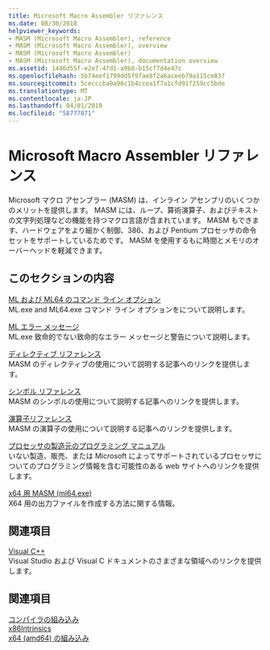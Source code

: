 ```yaml
---
title: Microsoft Macro Assembler リファレンス
ms.date: 08/30/2018
helpviewer_keywords:
- MASM (Microsoft Macro Assembler), reference
- MASM (Microsoft Macro Assembler), overview
- MASM (Microsoft Macro Assembler)
- MASM (Microsoft Macro Assembler), documentation overview
ms.assetid: 1446d55f-e2e7-4fd1-a9b8-b15cf7d4e47c
ms.openlocfilehash: 5b74eef1799dd5f9fae8f2a6aceeb79a115ce837
ms.sourcegitcommit: 5cecccba0a96c1b4ccea1f7a1cfd91f259cc5bde
ms.translationtype: MT
ms.contentlocale: ja-JP
ms.lasthandoff: 04/01/2019
ms.locfileid: "58777871"
---
```

# <a name="microsoft-macro-assembler-reference"></a>Microsoft Macro Assembler リファレンス

Microsoft マクロ アセンブラー (MASM) は、インライン アセンブリのいくつかのメリットを提供します。 MASM には、ループ、算術演算子、およびテキストの文字列処理などの機能を持つマクロ言語が含まれています。 MASM もできます、ハードウェアをより細かく制御、386、および Pentium プロセッサの命令セットをサポートしているためです。 MASM を使用するもに時間とメモリのオーバーヘッドを軽減できます。

## <a name="in-this-section"></a>このセクションの内容

[ML および ML64 のコマンド ライン オプション](../../assembler/masm/ml-and-ml64-command-line-reference.md)<br/>
ML.exe and ML64.exe コマンド ライン オプションをについて説明します。

[ML エラー メッセージ](../../assembler/masm/ml-error-messages.md)<br/>
ML.exe 致命的でない致命的なエラー メッセージと警告について説明します。

[ディレクティブ リファレンス](../../assembler/masm/directives-reference.md)<br/>
MASM のディレクティブの使用について説明する記事へのリンクを提供します。

[シンボル リファレンス](../../assembler/masm/symbols-reference.md)<br/>
MASM のシンボルの使用について説明する記事へのリンクを提供します。

[演算子リファレンス](../../assembler/masm/operators-reference.md)<br/>
MASM の演算子の使用について説明する記事へのリンクを提供します。

[プロセッサの製造元のプログラミング マニュアル](../../assembler/masm/processor-manufacturer-programming-manuals.md)<br/>
いない製造、販売、または Microsoft によってサポートされているプロセッサについてのプログラミング情報を含む可能性のある web サイトへのリンクを提供します。

[x64 用 MASM (ml64.exe)](../../assembler/masm/masm-for-x64-ml64-exe.md)<br/>
X64 用の出力ファイルを作成する方法に関する情報。

## <a name="related-sections"></a>関連項目

[Visual C++](../../overview/visual-cpp-in-visual-studio.md)<br/>
Visual Studio および Visual C ドキュメントのさまざまな領域へのリンクを提供します。

## <a name="see-also"></a>関連項目

[コンパイラの組み込み](../../intrinsics/compiler-intrinsics.md)<br/>
[x86Intrinsics](../../intrinsics/x86-intrinsics-list.md)<br/>
[x64 (amd64) の組み込み](../../intrinsics/x64-amd64-intrinsics-list.md)<br/>